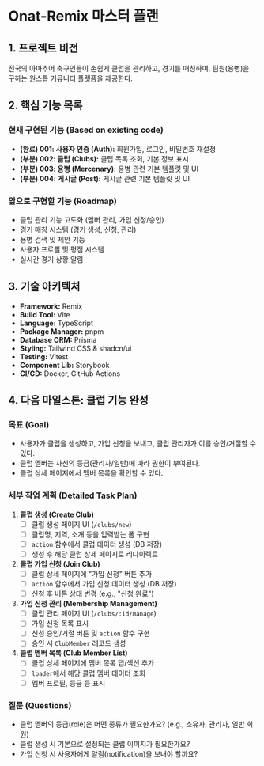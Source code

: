 # Onat-Remix 마스터 플랜

## 1. 프로젝트 비전

전국의 아마추어 축구인들이 손쉽게 클럽을 관리하고, 경기를 매칭하며, 팀원(용병)을 구하는 원스톱 커뮤니티 플랫폼을 제공한다.

## 2. 핵심 기능 목록

### 현재 구현된 기능 (Based on existing code)
- **(완료) 001: 사용자 인증 (Auth):** 회원가입, 로그인, 비밀번호 재설정
- **(부분) 002: 클럽 (Clubs):** 클럽 목록 조회, 기본 정보 표시
- **(부분) 003: 용병 (Mercenary):** 용병 관련 기본 템플릿 및 UI
- **(부분) 004: 게시글 (Post):** 게시글 관련 기본 템플릿 및 UI

### 앞으로 구현할 기능 (Roadmap)
- 클럽 관리 기능 고도화 (멤버 관리, 가입 신청/승인)
- 경기 매칭 시스템 (경기 생성, 신청, 관리)
- 용병 검색 및 제안 기능
- 사용자 프로필 및 평점 시스템
- 실시간 경기 상황 알림

## 3. 기술 아키텍처

- **Framework:** Remix
- **Build Tool:** Vite
- **Language:** TypeScript
- **Package Manager:** pnpm
- **Database ORM:** Prisma
- **Styling:** Tailwind CSS & shadcn/ui
- **Testing:** Vitest
- **Component Lib:** Storybook
- **CI/CD:** Docker, GitHub Actions

## 4. 다음 마일스톤: 클럽 기능 완성

### 목표 (Goal)
- 사용자가 클럽을 생성하고, 가입 신청을 보내고, 클럽 관리자가 이를 승인/거절할 수 있다.
- 클럽 멤버는 자신의 등급(관리자/일반)에 따라 권한이 부여된다.
- 클럽 상세 페이지에서 멤버 목록을 확인할 수 있다.

### 세부 작업 계획 (Detailed Task Plan)
1.  **클럽 생성 (Create Club)**
    -   [ ] 클럽 생성 페이지 UI (`/clubs/new`)
    -   [ ] 클럽명, 지역, 소개 등을 입력받는 폼 구현
    -   [ ] `action` 함수에서 클럽 데이터 생성 (DB 저장)
    -   [ ] 생성 후 해당 클럽 상세 페이지로 리다이렉트

2.  **클럽 가입 신청 (Join Club)**
    -   [ ] 클럽 상세 페이지에 "가입 신청" 버튼 추가
    -   [ ] `action` 함수에서 가입 신청 데이터 생성 (DB 저장)
    -   [ ] 신청 후 버튼 상태 변경 (e.g., "신청 완료")

3.  **가입 신청 관리 (Membership Management)**
    -   [ ] 클럽 관리 페이지 UI (`/clubs/:id/manage`)
    -   [ ] 가입 신청 목록 표시
    -   [ ] 신청 승인/거절 버튼 및 `action` 함수 구현
    -   [ ] 승인 시 `ClubMember` 레코드 생성

4.  **클럽 멤버 목록 (Club Member List)**
    -   [ ] 클럽 상세 페이지에 멤버 목록 탭/섹션 추가
    -   [ ] `loader`에서 해당 클럽 멤버 데이터 조회
    -   [ ] 멤버 프로필, 등급 등 표시

### 질문 (Questions)
- 클럽 멤버의 등급(role)은 어떤 종류가 필요한가요? (e.g., 소유자, 관리자, 일반 회원)
- 클럽 생성 시 기본으로 설정되는 클럽 이미지가 필요한가요?
- 가입 신청 시 사용자에게 알림(notification)을 보내야 할까요?